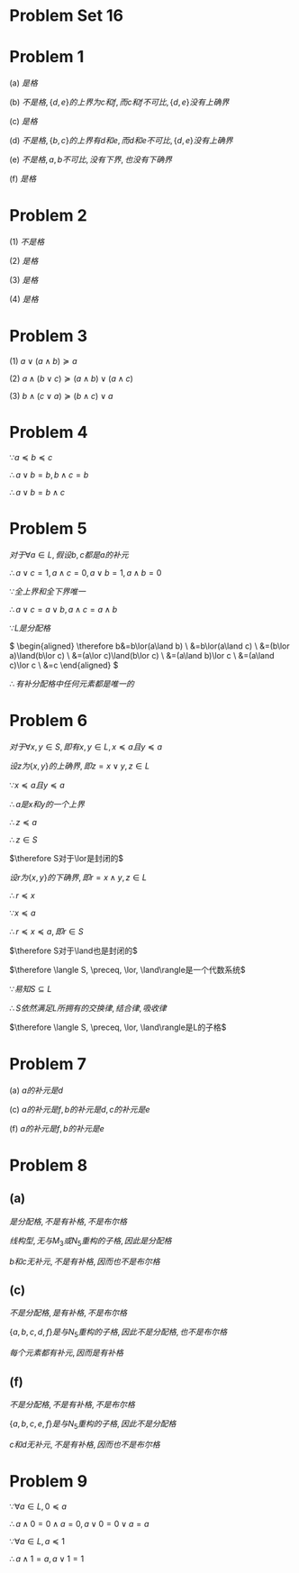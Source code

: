 # Problem Set 16

# Problem 1

(a) $是格$

(b) $不是格, \{d,e\}的上界为c和f, 而c和f不可比, \{d,e\}没有上确界$

(c) $是格$

(d) $不是格, \{b, c\}的上界有d和e, 而d和e不可比, \{d,e\}没有上确界$

(e) $不是格, a,b不可比, 没有下界, 也没有下确界$

(f) $是格$


# Problem 2

(1) $不是格$

(2) $是格$

(3) $是格$

(4) $是格$


# Problem 3

(1) $a\lor(a\land b)\succeq a$

(2) $a\land(b\lor c)\succeq (a\land b)\lor(a\land c)$

(3) $b\land(c\lor a)\succeq (b\land c)\lor a$


# Problem 4

$\because a\preceq b\preceq c$

$\therefore a\lor b=b, b\land c=b$

$\therefore a\lor b=b\land c$


# Problem 5

$对于\forall a\in L, 假设b, c都是a的补元$

$\therefore a\lor c=1, a\land c=0, a\lor b=1,a\land b=0$

$\because 全上界和全下界唯一$

$\therefore a\lor c=a\lor b, a\land c=a\land b$

$\because L是分配格$

$
\begin{aligned}
\therefore
b&=b\lor(a\land b) \\
&=b\lor(a\land c) \\
&=(b\lor a)\land(b\lor c) \\
&=(a\lor c)\land(b\lor c) \\
&=(a\land b)\lor c \\
&=(a\land c)\lor c \\
&=c
\end{aligned}
$

$\therefore 有补分配格中任何元素都是唯一的$


# Problem 6

$对于\forall x,y\in S, 即有x,y\in L, x\preceq a且y\preceq a$

$设z为\{x,y\}的上确界, 即z=x\lor y, z\in L$

$\because x\preceq a且y\preceq a$

$\therefore a是x和y的一个上界$

$\therefore z\preceq a$

$\therefore z\in S$

$\therefore S对于\lor是封闭的$

$设r为\{x,y\}的下确界, 即r=x\land y, z\in L$

$\therefore r\preceq x$

$\because x\preceq a$

$\therefore r\preceq x \preceq a, 即r\in S$

$\therefore S对于\land也是封闭的$

$\therefore \langle S, \preceq, \lor, \land\rangle是一个代数系统$

$\because 易知S\subseteq L$

$\therefore S依然满足L所拥有的交换律, 结合律, 吸收律$

$\therefore \langle S, \preceq, \lor, \land\rangle是L的子格$


# Problem 7

(a) $a的补元是d$

(c) $a的补元是f, b的补元是d, c的补元是e$

(f) $a的补元是f, b的补元是e$


# Problem 8

## (a)

$是分配格, 不是有补格, 不是布尔格$

$线构型, 无与M_3或N_5重构的子格, 因此是分配格$

$b和c无补元, 不是有补格, 因而也不是布尔格$

## (c)

$不是分配格, 是有补格, 不是布尔格$

$\{a,b,c,d,f\}是与N_5重构的子格, 因此不是分配格, 也不是布尔格$

$每个元素都有补元, 因而是有补格$

## (f)

$不是分配格, 不是有补格, 不是布尔格$

$\{a,b,c,e,f\}是与N_5重构的子格, 因此不是分配格$

$c和d无补元, 不是有补格, 因而也不是布尔格$


# Problem 9

$\because \forall a\in L, 0\preceq a$

$\therefore a\land 0=0\land a=0, a\lor 0=0\lor a=a$

$\because \forall a\in L, a\preceq 1$

$\therefore a\land 1=a, a\lor 1=1$
